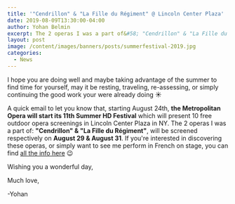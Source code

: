 ```yaml
---
title: '"Cendrillon" & "La Fille du Régiment" @ Lincoln Center Plaza'
date: 2019-08-09T13:30:00-04:00
author: Yohan Belmin
excerpt: The 2 operas I was a part of&#58; "Cendrillon" & "La Fille du Régiment", will be screened for free @ The Metropolitan Opera's 11th Summer HD Festival, respectively on August 29 & August 31.
layout: post
image: /content/images/banners/posts/summerfestival-2019.jpg
categories:
  - News
---
```


I hope you are doing well and maybe taking advantage of the summer to find time for yourself, may it be resting, traveling, re-assessing, or simply continuing the good work your were already doing ☀️

A quick email to let you know that, starting August 24th, **the Metropolitan Opera will start its 11th Summer HD Festival** which will present 10 free outdoor opera screenings in Lincoln Center Plaza in NY. The 2 operas I was a part of: **"Cendrillon" & "La Fille du Régiment"**, will be screened respectively on **August 29 & August 31**. If you're interested in discovering these operas, or simply want to see me perform in French on stage, you can find <a rel="noreferrer noopener" href="https://www.metopera.org/season/summer-2019/summer-hd-festival/" target="_blank">all the info here</a> 😉

Wishing you a wonderful day,

Much love,

-Yohan
